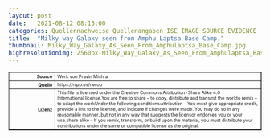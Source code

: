 ```yaml
---
layout: post
date:   2021-08-12 08:15:00
categories: Quellennachweise Quellenangaben ISE IMAGE SOURCE EVIDENCE
title:  "Milky way Galaxy seen from Amphu Laptsa Base Camp."
thumbnail: Milky_Way_Galaxy_As_Seen_From_Amphulaptsa_Base_Camp.jpg
highresolutionimg: 2560px-Milky_Way_Galaxy_As_Seen_From_Amphulaptsa_Base_Camp.jpg
---
```


<div class="entry-content">

<table style="font-size: xx-small" border="1" cellpadding="2">
<tbody>
<tr>
<th style="text-align: right" width="81"><strong>Source</strong></th>
<td>Werk von Pravin Mishra</td>
</tr>
<tr>
<th style="text-align: right" width="81"><strong>Quelle</strong></th>
<td>https://nipp.es/nerop</td>
</tr>
<tr>
<th style="text-align: right" width="81"><strong>Lizenz</strong></th>
<td>
This file is licensed under the Creative Commons Attribution-Share Alike 4.0 International license.You are free:to share – to copy, distribute and transmit the workto remix – to adapt the workUnder the following conditions:attribution – You must give appropriate credit, provide a link to the license, and indicate if changes were made. You may do so in any reasonable manner, but not in any way that suggests the licensor endorses you or your use.share alike – If you remix, transform, or build upon the material, you must distribute your contributions under the same or compatible license as the original.
</td>
</tr>
</tbody>
</table>
<p>&nbsp;</p>

</div><!-- .entry-content -->
